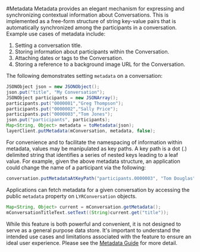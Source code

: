 #Metadata
Metadata provides an elegant mechanism for expressing and synchronizing contextual information about Conversations. This is implemented as a free-form structure of string key-value pairs that is automatically synchronized among the participants in a conversation. Example use cases of metadata include:

1. Setting a conversation title.
2. Storing information about participants within the Conversation.
3. Attaching dates or tags to the Conversation.
4. Storing a reference to a background image URL for the Conversation.

The following demonstrates setting `metadata` on a conversation: 

```java
JSONObject json = new JSONObject();
json.put("title", "My Conversation");
JSONObject participants = new JSONArray();
participants.put("0000001","Greg Thompson");
participants.put("0000002","Sally Price");
participants.put("0000003","Tom Jones");
json.put("participants", participants);
Map<String, Object> metadata = toMetadata(json);
layerClient.putMetadata(mConversation, metadata, false);
```

For convenience and to facilitate the namespacing of information within metadata, values may be manipulated as key paths. A key path is a dot (.) delimited string that identifies a series of nested keys leading to a leaf value. For example, given the above metadata structure, an application could change the name of a participant via the following: 

```java
conversation.putMetadataAtKeyPath("participants.0000003", "Tom Douglas");
```

Applications can fetch metadata for a given conversation by accessing the public `metadata` property on `LYRConversation` objects. 

```java
Map<String, Object> current = mConversation.getMetadata();
mConversationTitleText.setText((String)current.get("title"));
```

While this feature is both powerful and convenient, it is not designed to serve as a general purpose data store. It's important to understand the intended use cases and limitations associated with the feature to ensure an ideal user experience. Please see the [Metadata Guide](#metadata) for more detail.